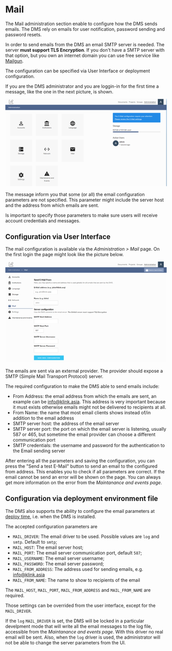 # Mail

The Mail administration section enable to configure how the DMS sends emails. The DMS rely on 
emails for user notification, password sending and password resets.

In order to send emails from the DMS an email SMTP server is needed. The server **must support TLS Encryption**. 
If you don't have a SMTP server with that option, but you own an internet domain you can use free service like 
[Mailgun](https://www.mailgun.com/).

The configuration can be specified via User Interface or deployment configuration.

If you are the DMS administrator and you are loggin-in for the first time a message, like the one in the next picture, 
is shown.

![](./img/dms-admin-mail-first-login.PNG)

The message inform you that some (or all) the email configuration parameters are not specified. This parameter might 
include the server host and the address from which emails are sent.

Is important to specify those parameters to make sure users will receive account credentials and messages.

## Configuration via User Interface

The mail configuration is available via the _Administration > Mail_ page. On the first login the page might look like the 
picture below.

![](./img/dms-mail-configuration.PNG)

The emails are sent via an external provider. The provider should expose a SMTP (Simple Mail Transport Protocol) server.

The required configuration to make the DMS able to send emails include:

- From Address: the email address from which the emails are sent, an example can be info@klink.asia. This address is very 
  important because it must exists otherwise emails might not be delivered to recipients at all.
- From Name: the name that most email clients shows instead of/in addition to the email address
- SMTP server host: the address of the email server
- SMTP server port: the port on which the email server is listening, usually 587 or 465, but sometime the email provider can 
  choose a different communication port
- SMTP credentials: the username and password for the authentication to the Email sending server

After entering all the parameters and saving the configuration, you can press the "Send a test E-Mail" button to send an 
email to the configured from address. This enables you to check if all parameters are correct. If the email cannot be send an 
error will be shown on the page. You can always get more information on the error from the _Maintanance and events page_.

## Configuration via deployment environment file

The DMS also supports the ability to configure the email parameters at [deploy time](https://dev.klink.asia/klink-node/production-deployment), 
i.e. when the DMS is installed.

The accepted configuration parameters are

- `MAIL_DRIVER`: The email driver to be used. Possible values are `log` and `smtp`. Default to `smtp`;
- `MAIL_HOST`: The email server host;
- `MAIL_PORT`: The email server communication port, default `587`;
- `MAIL_USERNAME`: The email server username;
- `MAIL_PASSWORD`: The email server password;
- `MAIL_FROM_ADDRESS`: The address used for sending emails, e.g. info@klink.asia
- `MAIL_FROM_NAME`: The name to show to recipients of the email

The `MAIL_HOST`, `MAIL_PORT`, `MAIL_FROM_ADDRESS` and `MAIL_FROM_NAME` are required.

Those settings can be overrided from the user interface, except for the `MAIL_DRIVER`.

If the `log` `MAIL_DRIVER` is set, the DMS will be locked in a particular develpment mode that will write all the 
email messages to the log file, accessible from the _Maintanance and events page_. With this driver no real email will be sent.
Also, when the `log` driver is used, the administrator will not be able to change the server parameters from the UI.
